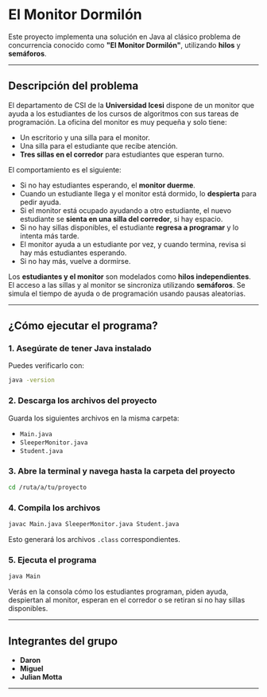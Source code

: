 # El Monitor Dormilón

Este proyecto implementa una solución en Java al clásico problema de concurrencia conocido como **"El Monitor Dormilón"**, utilizando **hilos** y **semáforos**.

---

## Descripción del problema

El departamento de CSI de la **Universidad Icesi** dispone de un monitor que ayuda a los estudiantes de los cursos de algoritmos con sus tareas de programación. La oficina del monitor es muy pequeña y solo tiene:

- Un escritorio y una silla para el monitor.
- Una silla para el estudiante que recibe atención.
- **Tres sillas en el corredor** para estudiantes que esperan turno.

El comportamiento es el siguiente:

- Si no hay estudiantes esperando, el **monitor duerme**.
- Cuando un estudiante llega y el monitor está dormido, lo **despierta** para pedir ayuda.
- Si el monitor está ocupado ayudando a otro estudiante, el nuevo estudiante se **sienta en una silla del corredor**, si hay espacio.
- Si no hay sillas disponibles, el estudiante **regresa a programar** y lo intenta más tarde.
- El monitor ayuda a un estudiante por vez, y cuando termina, revisa si hay más estudiantes esperando.
- Si no hay más, vuelve a dormirse.

Los **estudiantes y el monitor** son modelados como **hilos independientes**. El acceso a las sillas y al monitor se sincroniza utilizando **semáforos**. Se simula el tiempo de ayuda o de programación usando pausas aleatorias.

---

## ¿Cómo ejecutar el programa?

### 1. Asegúrate de tener Java instalado

Puedes verificarlo con:

```bash
java -version
```

### 2. Descarga los archivos del proyecto

Guarda los siguientes archivos en la misma carpeta:

- `Main.java`
- `SleeperMonitor.java`
- `Student.java`

### 3. Abre la terminal y navega hasta la carpeta del proyecto

```bash
cd /ruta/a/tu/proyecto
```

### 4. Compila los archivos

```bash
javac Main.java SleeperMonitor.java Student.java
```

Esto generará los archivos `.class` correspondientes.

### 5. Ejecuta el programa

```bash
java Main
```

Verás en la consola cómo los estudiantes programan, piden ayuda, despiertan al monitor, esperan en el corredor o se retiran si no hay sillas disponibles.

---

## Integrantes del grupo

- **Daron**
- **Miguel**
- **Julian Motta**

---
